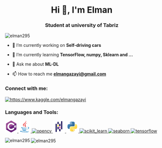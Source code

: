 <h1 align="center">Hi 👋, I'm Elman</h1>
<h3 align="center">Student at university of Tabriz</h3>

<p align="left"> <img src="https://komarev.com/ghpvc/?username=elman295&label=Profile%20views&color=0e75b6&style=flat" alt="elman295" /> </p>

- 🔭 I’m currently working on **Self-driving cars**

- 🌱 I’m currently learning **TensorFlow, numpy, Sklearn and ...**

- 💬 Ask me about **ML-DL**

- 📫 How to reach me **elmangazayi@gmail.com**

<h3 align="left">Connect with me:</h3>
<p align="left">
<a href="https://kaggle.com/https://www.kaggle.com/elmangazayi" target="blank"><img align="center" src="https://raw.githubusercontent.com/rahuldkjain/github-profile-readme-generator/master/src/images/icons/Social/kaggle.svg" alt="https://www.kaggle.com/elmangazayi" height="30" width="40" /></a>
</p>

<h3 align="left">Languages and Tools:</h3>
<p align="left"> <a href="https://www.w3schools.com/cs/" target="_blank" rel="noreferrer"> <img src="https://raw.githubusercontent.com/devicons/devicon/master/icons/csharp/csharp-original.svg" alt="csharp" width="40" height="40"/> </a> <a href="https://www.java.com" target="_blank" rel="noreferrer"> <img src="https://raw.githubusercontent.com/devicons/devicon/master/icons/java/java-original.svg" alt="java" width="40" height="40"/> </a> <a href="https://opencv.org/" target="_blank" rel="noreferrer"> <img src="https://www.vectorlogo.zone/logos/opencv/opencv-icon.svg" alt="opencv" width="40" height="40"/> </a> <a href="https://pandas.pydata.org/" target="_blank" rel="noreferrer"> <img src="https://raw.githubusercontent.com/devicons/devicon/2ae2a900d2f041da66e950e4d48052658d850630/icons/pandas/pandas-original.svg" alt="pandas" width="40" height="40"/> </a> <a href="https://www.python.org" target="_blank" rel="noreferrer"> <img src="https://raw.githubusercontent.com/devicons/devicon/master/icons/python/python-original.svg" alt="python" width="40" height="40"/> </a> <a href="https://scikit-learn.org/" target="_blank" rel="noreferrer"> <img src="https://upload.wikimedia.org/wikipedia/commons/0/05/Scikit_learn_logo_small.svg" alt="scikit_learn" width="40" height="40"/> </a> <a href="https://seaborn.pydata.org/" target="_blank" rel="noreferrer"> <img src="https://seaborn.pydata.org/_images/logo-mark-lightbg.svg" alt="seaborn" width="40" height="40"/> </a> <a href="https://www.tensorflow.org" target="_blank" rel="noreferrer"> <img src="https://www.vectorlogo.zone/logos/tensorflow/tensorflow-icon.svg" alt="tensorflow" width="40" height="40"/> </a> </p>

<p><img align="left" src="https://github-readme-stats.vercel.app/api/top-langs?username=elman295&show_icons=true&locale=en&layout=compact" alt="elman295" /></p>

<p>&nbsp;<img align="center" src="https://github-readme-stats.vercel.app/api?username=elman295&show_icons=true&locale=en" alt="elman295" /></p>




